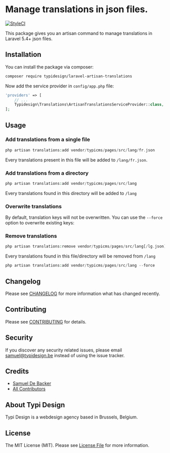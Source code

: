 # Manage translations in json files.

[![StyleCI](https://styleci.io/repos/93054359/shield?branch=master)](https://styleci.io/repos/93054359)

This package gives you an artisan command to manage translations in Laravel 5.4+ json files.

## Installation

You can install the package via composer:

```bash
composer require typidesign/laravel-artisan-translations
```

Now add the service provider in `config/app.php` file:

```php
'providers' => [
    // ...
    Typidesign\Translations\ArtisanTranslationsServiceProvider::class,
];
```

## Usage

### Add translations from a single file

```php
php artisan translations:add vendor/typicms/pages/src/lang/fr.json
```

Every translations present in this file will be added to `/lang/fr.json`.

### Add translations from a directory

```php
php artisan translations:add vendor/typicms/pages/src/lang
```

Every translations found in this directory will be added to `/lang`

### Overwrite translations

By default, translation keys will not be overwritten. You can use the `--force` option to overwrite existing keys:

### Remove translations

```php
php artisan translations:remove vendor/typicms/pages/src/lang[/lg.json]
```

Every translations found in this file/directory will be removed from `/lang`

```php
php artisan translations:add vendor/typicms/pages/src/lang --force
```

## Changelog

Please see [CHANGELOG](CHANGELOG.md) for more information what has changed recently.

## Contributing

Please see [CONTRIBUTING](CONTRIBUTING.md) for details.

## Security

If you discover any security related issues, please email samuel@typidesign.be instead of using the issue tracker.

## Credits

- [Samuel De Backer](https://github.com/sdebacker)
- [All Contributors](../../contributors)

## About Typi Design

Typi Design is a webdesign agency based in Brussels, Belgium.

## License

The MIT License (MIT). Please see [License File](LICENSE.md) for more information.
